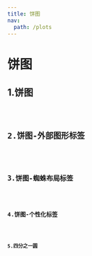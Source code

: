 ```yaml
---
title: 饼图
nav:
  path: /plots
---
```


# 饼图

## 1.饼图

<code src="./demo1/demo1.tsx" />

## 2.饼图-外部图形标签

<code src="./demo1/demo2.tsx" />

## 3.饼图-蜘蛛布局标签

<code src="./demo1/demo3.tsx" />

## 4.饼图-个性化标签

<code src="./demo1/demo4.tsx" />

## 5.四分之一圆

<code src="./demo1/demo5.tsx" />


